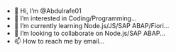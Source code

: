 - 👋 Hi, I’m @Abdulrafe01
- 👀 I’m interested in Coding/Programming...
- 🌱 I’m currently learning Node.js/JS/SAP ABAP/Fiori...
- 💞️ I’m looking to collaborate on Node.js/SAP ABAP...
- 📫 How to reach me by email...

<!---
Abdulrafe01/Abdulrafe01 is a ✨ special ✨ repository because its `README.md` (this file) appears on your GitHub profile.
You can click the Preview link to take a look at your changes.
--->
